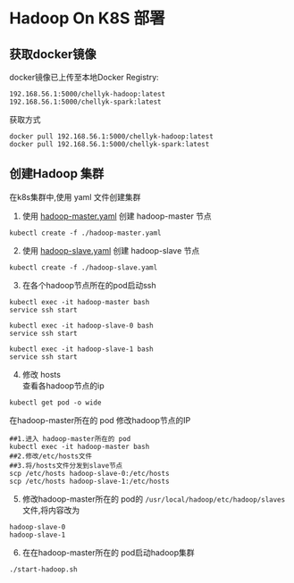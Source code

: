 # Hadoop On K8S 部署

## 获取docker镜像
docker镜像已上传至本地Docker Registry:
```
192.168.56.1:5000/chellyk-hadoop:latest  
192.168.56.1:5000/chellyk-spark:latest  
```
获取方式
```
docker pull 192.168.56.1:5000/chellyk-hadoop:latest  
docker pull 192.168.56.1:5000/chellyk-spark:latest  
```

## 创建Hadoop 集群
在k8s集群中,使用 yaml 文件创建集群
1. 使用 [hadoop-master.yaml](./hadoop-master.yaml) 创建 hadoop-master 节点
```
kubectl create -f ./hadoop-master.yaml
```
2. 使用 [hadoop-slave.yaml](./hadoop-slave.yaml) 创建 hadoop-slave 节点
```
kubectl create -f ./hadoop-slave.yaml  
```

3. 在各个hadoop节点所在的pod启动ssh
```
kubectl exec -it hadoop-master bash
service ssh start

kubectl exec -it hadoop-slave-0 bash
service ssh start

kubectl exec -it hadoop-slave-1 bash
service ssh start  
```

4. 修改 hosts  
查看各hadoop节点的ip
```
kubectl get pod -o wide
```
在hadoop-master所在的 pod 修改hadoop节点的IP
```
##1.进入 hadoop-master所在的 pod
kubectl exec -it hadoop-master bash
##2.修改/etc/hosts文件  
##3.将/hosts文件分发到slave节点
scp /etc/hosts hadoop-slave-0:/etc/hosts
scp /etc/hosts hadoop-slave-1:/etc/hosts
```
5. 修改hadoop-master所在的 pod的 `/usr/local/hadoop/etc/hadoop/slaves`文件,将内容改为 
```
hadoop-slave-0
hadoop-slave-1 
```
6. 在在hadoop-master所在的 pod启动hadoop集群
```
./start-hadoop.sh
```  